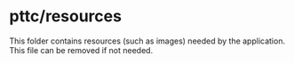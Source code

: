# pttc/resources

This folder contains resources (such as images) needed by the application. This file can
be removed if not needed.
